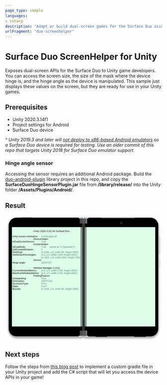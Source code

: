 ```yaml
---
page_type: sample
languages:
- csharp
description: "Adapt or build dual-screen games for the Surface Duo using Unity for Android"
urlFragment: "duo-screenhelper"
---
```


# Surface Duo ScreenHelper for Unity

Exposes dual-screen APIs for the Surface Duo to Unity game developers. You can access the screen size, the size of the mask where the device hinge is, and the hinge angle as the device is manipulated. This sample just displays these values on the screen, but they are ready for use in your Unity games.

## Prerequisites

- Unity 2020.3.14f1
- Project settings for Android
- Surface Duo device

_^ Unity 2019.3 and later will [not deploy to x86-based Android emulators](https://blogs.unity3d.com/2019/03/05/android-support-update-64-bit-and-app-bundles-backported-to-2017-4-lts/) so a Surface Duo device is required for testing. Use an older commit of this repo that targets Unity 2018 for Surface Duo emulator support._

### Hinge angle sensor

Accessing the sensor requires an additional Android package. Build the [duo-android-plugin](/microsoft/surface-duo-sdk-unity-samples/tree/master/duo-android-plugin) library project in this repo, and copy the **SurfaceDuoHingeSensorPlugin.jar** file from **/library/release/** into the Unity folder **/Assets/Plugins/Android/**.

## Result

![Unity in Surface Duo emulator](Screenshots/06-unity-device-small.png)

## Next steps

Follow the steps from [this blog post](https://devblogs.microsoft.com/surface-duo/dual-screen-games-with-unity-for-android) to implement a custom gradle file in your Unity project and add the C# script that will let you access the device APIs in your game!
